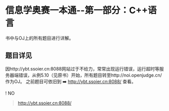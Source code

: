 # 信息学奥赛一本通--第一部分：C++语言
书中与OJ上的所有题目进行详解。

## 题目详见
因http://ybt.ssoier.cn:8088网站过于不给力，常常出现运行错误，运行超时等服务器端错误，从例5.10（见原书）开始，所有题目转至http://noi.openjudge.cn/ 作为OJ。
之前题目可依旧到 ➡️ http://ybt.ssoier.cn:8088/ 查看。


! NO
> http://ybt.ssoier.cn:8088/